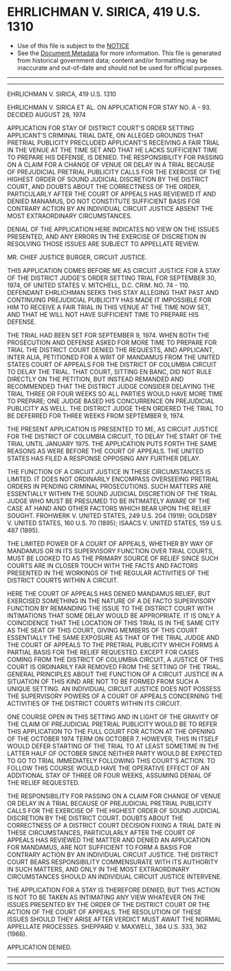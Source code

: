 ---
---

# EHRLICHMAN V. SIRICA, 419 U.S. 1310

* Use of this file is subject to the [NOTICE](https://github.com/publicdocs/notice/blob/master/NOTICE)
* See the [Document Metadata](../../../) for more information.
  This file is generated from historical government data; content and/or formatting may be inaccurate and out-of-date and should not be used for official purposes.

----------
----------

EHRLICHMAN V. SIRICA, 419 U.S. 1310

EHRLICHMAN V. SIRICA ET AL. ON APPLICATION FOR STAY NO. A - 93.  DECIDED AUGUST 28, 1974

APPLICATION FOR STAY OF DISTRICT COURT'S ORDER SETTING APPLICANT'S CRIMINAL TRIAL DATE, ON ALLEGED GROUNDS THAT PRETRIAL PUBLICITY PRECLUDED APPLICANT'S RECEIVING A FAIR TRIAL IN THE VENUE AT THE TIME SET AND THAT HE LACKS SUFFICIENT TIME TO PREPARE HIS DEFENSE, IS DENIED.  THE RESPONSIBILITY FOR PASSING ON A CLAIM FOR A CHANGE OF VENUE OR DELAY IN A TRIAL BECAUSE OF PREJUDICIAL PRETRIAL PUBLICITY CALLS FOR THE EXERCISE OF THE HIGHEST ORDER OF SOUND JUDICIAL DISCRETION BY THE DISTRICT COURT, AND DOUBTS ABOUT THE CORRECTNESS OF THE ORDER, PARTICULARLY AFTER THE COURT OF APPEALS HAS REVIEWED IT AND DENIED MANAMUS, DO NOT CONSTITUTE SUFFICIENT BASIS FOR CONTRARY ACTION BY AN INDIVIDUAL CIRCUIT JUSTICE ABSENT THE MOST EXTRAORDINARY CIRCUMSTANCES.

DENIAL OF THE APPLICATION HERE INDICATES NO VIEW ON THE ISSUES PRESENTED, AND ANY ERRORS IN THE EXERCISE OF DISCRETION IN RESOLVING THOSE ISSUES ARE SUBJECT TO APPELLATE REVIEW.

MR. CHIEF JUSTICE BURGER, CIRCUIT JUSTICE.

THIS APPLICATION COMES BEFORE ME AS CIRCUIT JUSTICE FOR A STAY OF THE DISTRICT JUDGE'S ORDER SETTING TRIAL FOR SEPTEMBER 30, 1974, OF UNITED STATES V. MITCHELL, D.C. CRIM. NO. 74 - 110.  DEFENDANT EHRLICHMAN SEEKS THIS STAY ALLEGING THAT PAST AND CONTINUING PREJUDICIAL PUBLICITY HAS MADE IT IMPOSSIBLE FOR HIM TO RECEIVE A FAIR TRIAL IN THIS VENUE AT THE TIME NOW SET, AND THAT HE WILL NOT HAVE SUFFICIENT TIME TO PREPARE HIS DEFENSE.

THE TRIAL HAD BEEN SET FOR SEPTEMBER 9, 1974.  WHEN BOTH THE PROSECUTION AND DEFENSE ASKED FOR MORE TIME TO PREPARE FOR TRIAL THE DISTRICT COURT DENIED THE REQUESTS, AND APPLICANT, INTER ALIA, PETITIONED FOR A WRIT OF MANDAMUS FROM THE UNITED STATES COURT OF APPEALS FOR THE DISTRICT OF COLUMBIA CIRCUIT TO DELAY THE TRIAL.  THAT COURT, SITTING EN BANC, DID NOT RULE DIRECTLY ON THE PETITION, BUT INSTEAD REMANDED AND RECOMMENDED THAT THE DISTRICT JUDGE CONSIDER DELAYING THE TRIAL THREE OR FOUR WEEKS SO ALL PARTIES WOULD HAVE MORE TIME TO PREPARE; ONE JUDGE BASED HIS CONCURRENCE ON PREJUDICIAL PUBLICITY AS WELL.  THE DISTRICT JUDGE THEN ORDERED THE TRIAL TO BE DEFERRED FOR THREE WEEKS FROM SEPTEMBER 9, 1974.

THE PRESENT APPLICATION IS PRESENTED TO ME, AS CIRCUIT JUSTICE FOR THE DISTRICT OF COLUMBIA CIRCUIT, TO DELAY THE START OF THE TRIAL UNTIL JANUARY 1975.  THE APPLICATION PUTS FORTH THE SAME REASONS AS WERE BEFORE THE COURT OF APPEALS.  THE UNITED STATES HAS FILED A RESPONSE OPPOSING ANY FURTHER DELAY.

THE FUNCTION OF A CIRCUIT JUSTICE IN THESE CIRCUMSTANCES IS LIMITED.  IT DOES NOT ORDINARILY ENCOMPASS OVERSEEING PRETRIAL ORDERS IN PENDING CRIMINAL PROSECUTIONS.  SUCH MATTERS ARE ESSENTIALLY WITHIN THE SOUND JUDICIAL DISCRETION OF THE TRIAL JUDGE WHO MUST BE PRESUMED TO BE INTIMATELY AWARE OF THE CASE AT HAND AND OTHER FACTORS WHICH BEAR UPON THE RELIEF SOUGHT.  FROHWERK V. UNITED STATES, 249 U.S. 204 (1919); GOLDSBY V. UNITED STATES, 160 U.S. 70 (1895); ISAACS V. UNITED STATES, 159 U.S. 487 (1895).

THE LIMITED POWER OF A COURT OF APPEALS, WHETHER BY WAY OF MANDAMUS OR IN ITS SUPERVISORY FUNCTION OVER TRIAL COURTS, MUST BE LOOKED TO AS THE PRIMARY SOURCE OF RELIEF SINCE SUCH COURTS ARE IN CLOSER TOUCH WITH THE FACTS AND FACTORS PRESENTED IN THE WORKINGS OF THE REGULAR ACTIVITIES OF THE DISTRICT COURTS WITHIN A CIRCUIT.

HERE THE COURT OF APPEALS HAS DENIED MANDAMUS RELIEF, BUT EXERCISED SOMETHING IN THE NATURE OF A DE FACTO SUPERVISORY FUNCTION BY REMANDING THE ISSUE TO THE DISTRICT COURT WITH INTIMATIONS THAT SOME DELAY WOULD BE APPROPRIATE.  IT IS ONLY A COINCIDENCE THAT THE LOCATION OF THIS TRIAL IS IN THE SAME CITY AS THE SEAT OF THIS COURT, GIVING MEMBERS OF THIS COURT ESSENTIALLY THE SAME EXPOSURE AS THAT OF THE TRIAL JUDGE AND THE COURT OF APPEALS TO THE PRETRIAL PUBLICITY WHICH FORMS A PARTIAL BASIS FOR THE RELIEF REQUESTED.  EXCEPT FOR CASES COMING FROM THE DISTRICT OF COLUMBIA CIRCUIT, A JUSTICE OF THIS COURT IS ORDINARILY FAR REMOVED FROM THE SETTING OF THE TRIAL.  GENERAL PRINCIPLES ABOUT THE FUNCTION OF A CIRCUIT JUSTICE IN A SITUATION OF THIS KIND ARE NOT TO BE FORMED FROM SUCH A UNIQUE SETTING.  AN INDIVIDUAL CIRCUIT JUSTICE DOES NOT POSSESS THE SUPERVISORY POWERS OF A COURT OF APPEALS CONCERNING THE ACTIVITIES OF THE DISTRICT COURTS WITHIN ITS CIRCUIT.

ONE COURSE OPEN IN THIS SETTING AND IN LIGHT OF THE GRAVITY OF THE CLAIM OF PREJUDICIAL PRETRIAL PUBLICITY WOULD BE TO REFER THIS APPLICATION TO THE FULL COURT FOR ACTION AT THE OPENING OF THE OCTOBER 1974 TERM ON OCTOBER 7.  HOWEVER, THIS IN ITSELF WOULD DEFER STARTING OF THE TRIAL TO AT LEAST SOMETIME IN THE LATTER HALF OF OCTOBER SINCE NEITHER PARTY WOULD BE EXPECTED TO GO TO TRIAL IMMEDIATELY FOLLOWING THIS COURT'S ACTION.  TO FOLLOW THIS COURSE WOULD HAVE THE OPERATIVE EFFECT OF AN ADDITIONAL STAY OF THREE OR FOUR WEEKS, ASSUMING DENIAL OF THE RELIEF REQUESTED.

THE RESPONSIBILITY FOR PASSING ON A CLAIM FOR CHANGE OF VENUE OR DELAY IN A TRIAL BECAUSE OF PREJUDICIAL PRETRIAL PUBLICITY CALLS FOR THE EXERCISE OF THE HIGHEST ORDER OF SOUND JUDICIAL DISCRETION BY THE DISTRICT COURT.  DOUBTS ABOUT THE CORRECTNESS OF A DISTRICT COURT DECISION FIXING A TRIAL DATE IN THESE CIRCUMSTANCES, PARTICULARLY AFTER THE COURT OF APPEALS HAS REVIEWED THE MATTER AND DENIED AN APPLICATION FOR MANDAMUS, ARE NOT SUFFICIENT TO FORM A BASIS FOR CONTRARY ACTION BY AN INDIVIDUAL CIRCUIT JUSTICE.  THE DISTRICT COURT BEARS RESPONSIBILITY COMMENSURATE WITH ITS AUTHORITY IN SUCH MATTERS, AND ONLY IN THE MOST EXTRAORDINARY CIRCUMSTANCES SHOULD AN INDIVIDUAL CIRCUIT JUSTICE INTERVENE.

THE APPLICATION FOR A STAY IS THEREFORE DENIED, BUT THIS ACTION IS NOT TO BE TAKEN AS INTIMATING ANY VIEW WHATEVER ON THE ISSUES PRESENTED BY THE ORDER OF THE DISTRICT COURT OR THE ACTION OF THE COURT OF APPEALS.  THE RESOLUTION OF THESE ISSUES SHOULD THEY ARISE AFTER VERDICT MUST AWAIT THE NORMAL APPELLATE PROCESSES.  SHEPPARD V. MAXWELL, 384 U.S. 333, 362 (1966).

APPLICATION DENIED.


----------
----------

